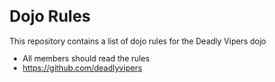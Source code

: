 Dojo Rules
==========

This repository contains a list of dojo rules for the Deadly Vipers dojo

* All members should read the rules
* https://github.com/deadlyvipers
